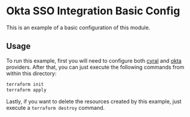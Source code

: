 # Okta SSO Integration Basic Config

This is an example of a basic configuration of this module.

## Usage

To run this example, first you will need to configure both [cyral](https://registry.terraform.io/providers/cyralinc/cyral/latest) and [okta](https://registry.terraform.io/providers/okta/okta/latest/docs) providers. After that, you can just execute the following commands from within this directory:

```bash
terraform init
terraform apply
```

Lastly, if you want to delete the resources created by this example, just execute a `terraform destroy` command.
